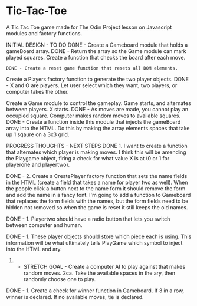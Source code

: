 # Tic-Tac-Toe

A Tic Tac Toe game made for The Odin Project lesson on Javascript modules and factory functions. 

INITIAL DESIGN - TO DO
DONE - Create a Gameboard module that holds a gameBoard array. 
    DONE - Return the array so the Game module can mark played squares. 
    Create a function that checks the board after each move. 
        
    DONE - Create a reset game function that resets all DOM elements. 

Create a Players factory function to generate the two player objects.
    DONE - X and O are players. Let user select which they want, two players, or computer takes the other. 

Create a Game module to control the gameplay.
    Game starts, and alternates between players. X starts. 
       DONE - As moves are made, you cannot play an occupied square. 
        Computer makes random moves to available squares. 
    DONE - Create a function inside this module that injects the gameBoard array into the HTML. Do this by making the array elements spaces that take up 1 sqaure on a 3x3 grid. 


PROGRESS THOUGHTS - NEXT STEPS 
DONE 1. I want to create a function that alternates which player is making moves. I think this will be amending the Playgame object, firing a check for what value X is at (0 or 1 for playerone and playertwo). 

DONE - 2. Create a CreatePlayer factory function that sets the name fields in the HTML (create a field that takes a name for player two as well). When the people click a button next to the name form it should remove the form and add the name in a fancy font. I'm going to add a function to Gameboard that replaces the form fields with the names, but the form fields need to be hidden not removed so when the game is reset it still keeps the old names. 

DONE - 1. Playertwo should have a radio button that lets you switch between computer and human. 

DONE - 1. These player objects should store which piece each is using. This information will be what ultimately tells PlayGame which symbol to inject into the HTML and ary. 
    
1.  - STRETCH GOAL - Create a computer AI to play against that makes random moves. 
        2ca. Take the available spaces in the ary, then randomly choose one to play.

DONE - 1. Create a check for winner function in Gameboard. 
    If 3 in a row, winner is declared. 
    If no available moves, tie is declared.
